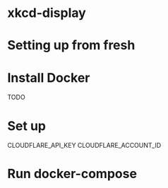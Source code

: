 # xkcd-display


# Setting up from fresh

# Install Docker
TODO


# Set up

CLOUDFLARE_API_KEY
CLOUDFLARE_ACCOUNT_ID

# Run docker-compose

